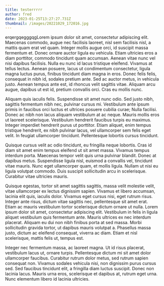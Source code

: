 ```yaml
---
title: testerrrrr
author: fred
date: 2023-01-25T13:27:27.731Z
thumbnail: /images/20221029_172016.jpg
---
```

e﻿rqergqegggqgLorem ipsum dolor sit amet, consectetur adipiscing elit. Maecenas commodo, augue nec facilisis laoreet, nisl sem facilisis nisl, a mattis quam erat vel quam. Integer mollis augue orci, id suscipit massa fermentum et. Donec ornare auctor ligula eu vehicula. Etiam ultricies eros a diam porttitor, commodo tincidunt quam accumsan. Aenean vitae nunc vel nisi dapibus facilisis. Nulla eu nunc id lacus tristique eleifend. Vivamus at tellus lectus. Aenean posuere, lacus ut condimentum consectetur, ligula magna luctus purus, finibus tincidunt diam magna in eros. Donec felis felis, consequat in nibh id, sodales pretium ante. Sed ac auctor metus, in vehicula justo. Aenean tempus ante est, id rhoncus velit sagittis vitae. Aliquam arcu augue, dapibus ut est id, pretium convallis orci. Cras eu mollis nunc.

Aliquam quis iaculis felis. Suspendisse sit amet nunc odio. Sed justo nibh, sagittis fermentum nibh nec, pulvinar cursus mi. Vestibulum ante ipsum primis in faucibus orci luctus et ultrices posuere cubilia curae; Nulla facilisi. Donec ac nibh non lacus aliquam vestibulum at ac neque. Mauris mollis eros ut laoreet scelerisque. Vestibulum hendrerit faucibus turpis eu maximus. Integer imperdiet hendrerit purus ut porttitor. Etiam aliquet, enim tempus tristique hendrerit, ex nibh pulvinar lacus, vel ullamcorper sem felis eget velit. In feugiat ullamcorper tincidunt. Pellentesque lobortis cursus tincidunt.

Quisque cursus velit ac odio tincidunt, eu fringilla neque lobortis. Cras id diam sit amet enim tempus eleifend ut sit amet massa. Vivamus tempus interdum porta. Maecenas tempor velit quis urna pulvinar blandit. Donec at dapibus metus. Suspendisse ligula nisl, euismod a convallis vel, tincidunt vitae mauris. Nunc eget ullamcorper quam, et mollis ligula. Nullam ut nisi eu ligula volutpat commodo. Duis suscipit sollicitudin arcu in scelerisque. Curabitur vitae ultricies mauris.

Quisque egestas, tortor sit amet sagittis sagittis, massa velit molestie velit, vitae ullamcorper ex lectus dignissim sapien. Vivamus et libero accumsan, lacinia elit quis, iaculis dolor. Vivamus eget cursus nisi, eget rutrum risus. Integer ante risus, dictum vitae sagittis nec, pellentesque sit amet erat. Etiam ac mauris vestibulum tortor scelerisque dictum ornare ut nulla. Lorem ipsum dolor sit amet, consectetur adipiscing elit. Vestibulum in felis in ligula aliquet vestibulum quis fermentum ante. Mauris ultrices ex nec interdum placerat. Aliquam eu dui non nibh finibus porta at sed massa. Morbi sollicitudin gravida tortor, ut dapibus mauris volutpat a. Phasellus massa justo, dictum ac eleifend consequat, viverra ac diam. Etiam et nisl scelerisque, mattis felis ut, tempus est.

Integer nec fermentum massa, ac laoreet magna. Ut id risus placerat, vestibulum lacus ut, ornare turpis. Pellentesque dictum mi sit amet dolor ullamcorper faucibus. Curabitur rutrum dolor metus, sed rutrum sapien consequat non. Vivamus sodales vehicula nisi, non dignissim purus cursus sed. Sed faucibus tincidunt elit, a fringilla diam luctus suscipit. Donec non lacinia lacus. Mauris urna eros, scelerisque et dapibus at, rutrum eget urna. Nunc elementum libero id lacinia ultricies.